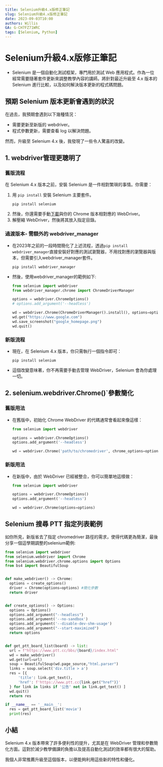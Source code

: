 ```yaml
---
title: Selenium升級4.x版修正筆記
slug: Selenium升級4.x版修正筆記
date: 2023-09-03T10:00
authors: Willis
GA: G-CH7FZ71WRC
tags: [Selenium, Python]
---
```


# Selenium升級4.x版修正筆記
- Selenium 是一個自動化測試框架，專門用於測試 Web 應用程式。作為一位經常需要隨著套件更新來調整教學內容的講師。將針對最近升級至 4.x 版本的 Selenium 進行比較，以及如何解決版本更新的程式碼問題。

## 預期 Selenium 版本更新會遇到的狀況
在過去，我預期會遇到以下幾種情況：
- 需要更新至新版的 webdriver。
- 程式參數更新，需要查看 log 以解決問題。

然而，升級至 Selenium 4.x 後，我發現了一些令人驚喜的改變。
## 1. webdriver管理更聰明了
### 舊版流程
在 Selenium 4.x 版本之前，安裝 Selenium 是一件相對繁瑣的事情。你需要：
1. 用 `pip install` 安裝 Selenium 主要套件。
    ```
    pip install selenium
    ```
2. 然後，你還需要手動[下載]((https://www.selenium.dev/documentation/webdriver/getting_started/install_drivers/))與你的 Chrome 版本相對應的 WebDriver。
3. 解壓縮 WebDriver，然後將其放入指定目錄。

### 過渡版本- 需額外的 webdriver_manager
- 在2023年之前的一段時間簡化了上述流程，透過`pip install webdriver_manager`直接安裝好對應的測試瀏覽器，不用找對應的瀏覽器與版本，但需要引入webdriver_manager套件。
    ```
    pip install webdriver_manager
    ```
- 然後，使用webdriver_manager的範例如下:
    ```python
    from selenium import webdriver
    from webdriver_manager.chrome import ChromeDriverManager

    options = webdriver.ChromeOptions()
    # options.add_argument('--headless')

    wd = webdriver.Chrome(ChromeDriverManager().install(), options=options)
    wd.get("https://www.google.com")
    wd.save_screenshot("google_homepage.png")
    wd.quit()

    ```

### 新版流程
- 現在，在 Selenium 4.x 版本，你只需執行一個指令即可：

    ```
    pip install selenium
    ```
- 這個改變意味著，你不再需要手動去管理 WebDriver，Selenium 會為你處理一切。


## 2. selenium.webdriver.Chrome()`參數簡化
### 舊版用法
- 在舊版中，初始化 Chrome WebDriver 的代碼通常會看起來像這樣：

    ```python
    from selenium import webdriver

    options = webdriver.ChromeOptions()
    options.add_argument('--headless')

    wd = webdriver.Chrome('path/to/chromedriver', chrome_options=options)
    ```

### 新版用法
- 在新版中，由於 WebDriver 已經被整合，你可以簡單地這樣做：

    ```python
    from selenium import webdriver

    options = webdriver.ChromeOptions()
    options.add_argument('--headless')

    wd = webdriver.Chrome(options=options)
    ```

##  Selenium 搜尋 PTT 指定列表範例
如你所見，新版省去了指定 chromedriver 路徑的需求，使得代碼更為簡潔，最後分享一個這學期調整的selenium範例:

```python
from selenium import webdriver
from selenium.webdriver import Chrome
from selenium.webdriver.chrome.options import Options
from bs4 import BeautifulSoup


def make_webdriver() -> Chrome:
  options = create_options()
  driver = Chrome(options=options) #簡化參數
  return driver


def create_options() -> Options:
  options = Options()
  options.add_argument("--headless")
  options.add_argument('--no-sandbox')
  options.add_argument('--disable-dev-shm-usage')
  options.add_argument("--start-maximized")
  return options


def get_ptt_board_list(board) -> list:
  url = f"https://www.ptt.cc/bbs/{board}/index.html"
  wd = make_webdriver()
  wd.get(url=url)
  soup = BeautifulSoup(wd.page_source,"html.parser")
  links = soup.select('div.title > a')
  res = [{
      'title': link.get_text(),
      'href': f'https://www.ptt.cc{link.get("href")}'
  } for link in links if '公告' not in link.get_text() ]
  wd.quit()
  return res

if __name__ == '__main__':
  res = get_ptt_board_list('movie')
  print(res)

```


## 小結
Selenium 4.x 版本帶來了許多便利性的提升，尤其是在 WebDriver 管理和參數簡化方面。這對於減少教學備課的負擔以及提高自動化測試的效率都有很大的幫助。

我個人非常推薦升級至這個版本，以便能夠利用這些新的特性和優化。
